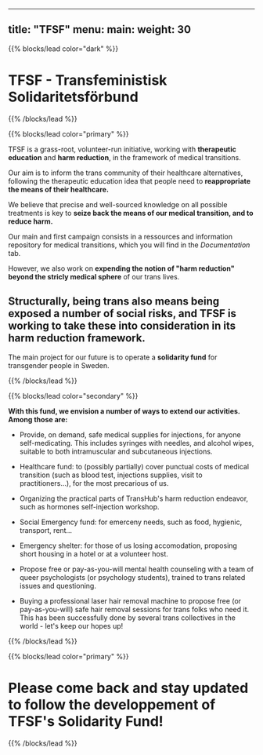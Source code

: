 
---
title: "TFSF"
menu:
  main:
    weight: 30
---

{{% blocks/lead color="dark" %}}

# **TFSF - Transfeministisk Solidaritetsförbund** #

{{% /blocks/lead %}}

{{% blocks/lead color="primary" %}}

TFSF is a grass-root, volunteer-run initiative, working with **therapeutic education** and **harm reduction**, in the framework of medical transitions. 

Our aim is to inform the trans community of their healthcare alternatives, following the therapeutic education idea that people need to **reappropriate the means of their healthcare.** 

We believe that precise and well-sourced knowledge on all possible treatments is key to **seize back the means of our medical transition, and to reduce harm.**

Our main and first campaign consists in a ressources and information repository for medical transitions, which you will find in the _Documentation_ tab.

However, we also work on **expending the notion of "harm reduction" beyond the stricly medical sphere** of our trans lives. 

## Structurally, **being trans also means being exposed a number of social risks**, and TFSF is working to take these into consideration in its harm reduction framework. ##

The main project for our future is to operate a **solidarity fund** for transgender people in Sweden.


{{% /blocks/lead %}}

{{% blocks/lead color="secondary" %}}

**With this fund, we envision a number of ways to extend our activities. Among those are:**

- Provide, on demand, safe medical supplies for injections, for anyone self-medicating. This includes syringes with needles, and alcohol wipes, suitable to both intramuscular and subcutaneous injections.
 
- Healthcare fund: to (possibly partially) cover punctual costs of medical transition (such as blood test, injections supplies, visit to practitioners…), for the most precarious of us.

- Organizing the practical parts of TransHub's harm reduction endeavor, such as hormones self-injection workshop.

- Social Emergency fund: for emerceny needs, such as food, hygienic, transport, rent...

- Emergency shelter: for those of us losing accomodation, proposing short housing in a hotel or at a volunteer host.

- Propose free or pay-as-you-will mental health counseling with a team of queer psychologists (or psychology students), trained to trans related issues and questioning. 
 
- Buying a professional laser hair removal machine to propose free (or pay-as-you-will) safe hair removal sessions for trans folks who need it. This has been successfully done by several trans collectives in the world - let's keep our hopes up!


{{% /blocks/lead %}}

{{% blocks/lead color="primary" %}}

# **Please come back and stay updated to follow the developpement of TFSF's Solidarity Fund!** #

{{% /blocks/lead %}}

